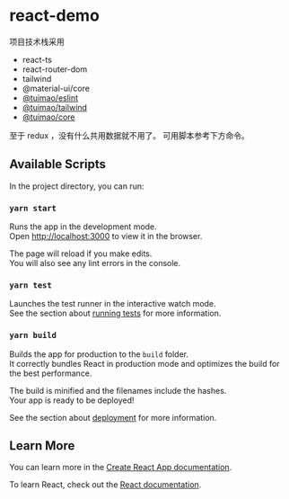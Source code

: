 # react-demo

项目技术栈采用

- react-ts
- react-router-dom
- tailwind
- @material-ui/core
- [@tuimao/eslint](https://github.com/TuiMao233/tuimao-scope/tree/master/packages/_eslint#readme)
- [@tuimao/tailwind](https://github.com/TuiMao233/tuimao-scope/tree/master/packages/_tailwind#readme)
- [@tuimao/core](https://github.com/TuiMao233/tuimao-scope)

至于 redux ，没有什么共用数据就不用了。
可用脚本参考下方命令。

## Available Scripts

In the project directory, you can run:

### `yarn start`

Runs the app in the development mode.\
Open [http://localhost:3000](http://localhost:3000) to view it in the browser.

The page will reload if you make edits.\
You will also see any lint errors in the console.

### `yarn test`

Launches the test runner in the interactive watch mode.\
See the section about [running tests](https://facebook.github.io/create-react-app/docs/running-tests) for more information.

### `yarn build`

Builds the app for production to the `build` folder.\
It correctly bundles React in production mode and optimizes the build for the best performance.

The build is minified and the filenames include the hashes.\
Your app is ready to be deployed!

See the section about [deployment](https://facebook.github.io/create-react-app/docs/deployment) for more information.

## Learn More

You can learn more in the [Create React App documentation](https://facebook.github.io/create-react-app/docs/getting-started).

To learn React, check out the [React documentation](https://reactjs.org/).
